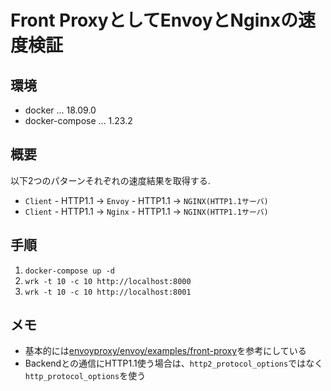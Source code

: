 # Front ProxyとしてEnvoyとNginxの速度検証

## 環境
* docker ... 18.09.0
* docker-compose ...  1.23.2

## 概要
以下2つのパターンそれぞれの速度結果を取得する.

* `Client` - HTTP1.1 -> `Envoy` - HTTP1.1 -> `NGINX(HTTP1.1サーバ)` 
* `Client` - HTTP1.1 -> `Nginx` - HTTP1.1 -> `NGINX(HTTP1.1サーバ)` 

## 手順
1. `docker-compose up -d`
2. `wrk -t 10 -c 10 http://localhost:8000`
3. `wrk -t 10 -c 10 http://localhost:8001`

## メモ
* 基本的には[envoyproxy/envoy/examples/front-proxy](https://github.com/envoyproxy/envoy/tree/master/examples/front-proxy)を参考にしている
* Backendとの通信にHTTP1.1使う場合は、`http2_protocol_options`ではなく`http_protocol_options`を使う
